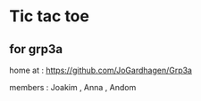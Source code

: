 # Tic tac toe 
## for grp3a
home at : https://github.com/JoGardhagen/Grp3a

members : Joakim , Anna , Andom